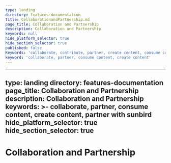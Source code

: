 ```yaml
---
type: landing
directory: features-documentation
title: CollaborationandPartnership.md
page_title: Collaboration and Partnership
description: Collaboration and Partnership
keywords: null
hide_platform_selector: true
hide_section_selector: true
published: false
Keywords: 'collaborate, contribute, partner, create content, consume content'
keyword: 'collaborate, partner, consume content, create content'
---
```

---
type: landing
directory: features-documentation
page_title: Collaboration and Partnership
description: Collaboration and Partnership
keywords: >-
  collaborate, partner, consume content, create content, partner with sunbird
hide_platform_selector: true
hide_section_selector: true
---
# Collaboration and Partnership
